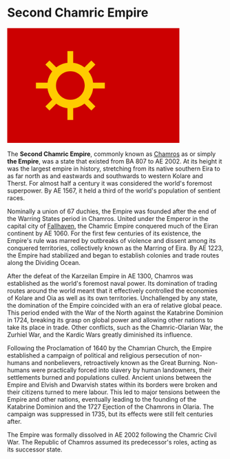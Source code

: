 # Second Chamric Empire

[![](https://raw.githubusercontent.com/lel-rc/Ornia-Wiki/master/assets/resized/secondempire_RESIZED.jpg)](https://raw.githubusercontent.com/lel-rc/Ornia-Wiki/master/assets/secondempire.png)

The **Second Chamric Empire**, commonly known as [Chamros](Chamros.md) as or simply **the Empire**, was a state that existed from BA 807 to AE 2002. At its height it was the largest empire in history, stretching from its native southern Eira to as far north as and eastwards and southwards to western Kolare and Therst. For almost half a century it was considered the world's foremost superpower. By AE 1567, it held a third of the world's population of sentient races. 

Nominally a union of 67 duchies, the Empire was founded after the end of the Warring States period in Chamros. United under the Emperor in the capital city of [Fallhaven](Ja'ira), the Chamric Empire conquered much of the Eiran continent by AE 1060. For the first few centuries of its existence, the Empire's rule was marred by outbreaks of violence and dissent among its conquered territories, collectively known as the Marring of Eira. By AE 1223, the Empire had stabilized and began to establish colonies and trade routes along the Dividing Ocean.

After the defeat of the Karzeilan Empire in AE 1300, Chamros was established as the world's foremost naval power. Its domination of trading routes around the world meant that it effectively controlled the economies of Kolare and Oia as well as its own territories. Unchallenged by any state, the domination of the Empire coincided with an era of relative global peace. This period ended with the War of the North against the Katabrine Dominion in 1724, breaking its grasp on global power and allowing other nations to take its place in trade. Other conflicts, such as the Chamric-Olarian War, the Zurhiel War, and the Kardic Wars greatly diminished its influence.

Following the Proclamation of 1640 by the Chamrian Church, the Empire established a campaign of political and religious persecution of non-humans and nonbelievers, retroactively known as the Great Burning. Non-humans were practically forced into slavery by human landowners, their settlements burned and populations culled. Ancient unions between the Empire and Elvish and Dwarvish states within its borders were broken and their citizens turned to mere labour. This led to major tensions between the Empire and other nations, eventually leading to the founding of the Katabrine Dominion and the 1727 Ejection of the Chamrons in Olaria. The campaign was suppressed in 1735, but its effects were still felt centuries after.

The Empire was formally dissolved in AE 2002 following the Chamric Civil War. The Republic of Chamros assumed its predecessor's roles, acting as its successor state.

